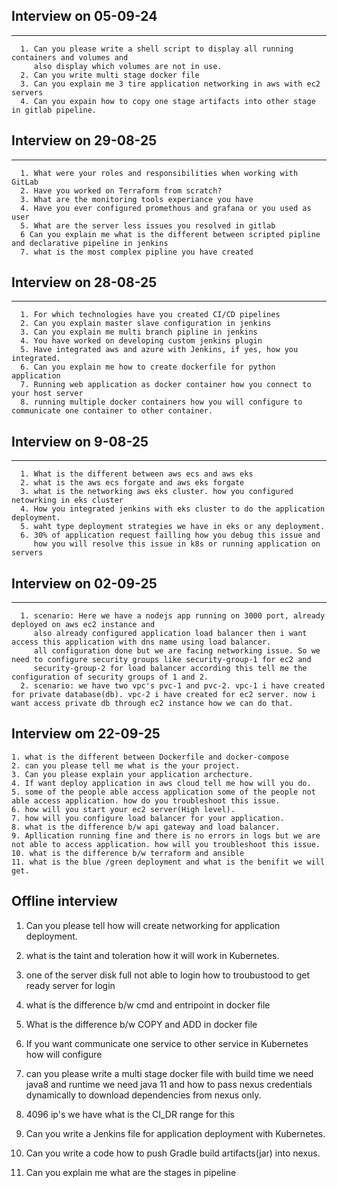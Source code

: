 ## Interview on 05-09-24
-------------------------
```
  1. Can you please write a shell script to display all running containers and volumes and
     also display which volumes are not in use.
  2. Can you write multi stage docker file
  3. Can you explain me 3 tire application networking in aws with ec2 servers
  4. Can you expain how to copy one stage artifacts into other stage in gitlab pipeline.
```

## Interview on 29-08-25
---------------------------
```
  1. What were your roles and responsibilities when working with GitLab
  2. Have you worked on Terraform from scratch?
  3. What are the monitoring tools experiance you have 
  4. Have you ever configured promethous and grafana or you used as user
  5. What are the server less issues you resolved in gitlab
  6 Can you explain me what is the different between scripted pipline and declarative pipeline in jenkins
  7. what is the most complex pipline you have created
```
## Interview on 28-08-25
-------------------------
```
  1. For which technologies have you created CI/CD pipelines
  2. Can you explain master slave configuration in jenkins
  3. Can you explain me multi branch pipline in jenkins
  4. You have worked on developing custom jenkins plugin 
  5. Have integrated aws and azure with Jenkins, if yes, how you integrated.
  6. Can you explain me how to create dockerfile for python application
  7. Running web application as docker container how you connect to your host server 
  8. running multiple docker containers how you will configure to communicate one container to other container.
```
## Interview on 9-08-25
-------------------------
```
  1. What is the different between aws ecs and aws eks
  2. what is the aws ecs forgate and aws eks forgate 
  3. what is the networking aws eks cluster. how you configured netowrking in eks cluster
  4. How you integrated jenkins with eks cluster to do the application deployment.
  5. waht type deployment strategies we have in eks or any deployment.
  6. 30% of application request failling how you debug this issue and
     how you will resolve this issue in k8s or running application on servers
```
  
## Interview on 02-09-25
-------------------------
```
  1. scenario: Here we have a nodejs app running on 3000 port, already deployed on aws ec2 instance and
     also already configured application load balancer then i want access this application with dns name using load balancer. 
     all configuration done but we are facing networking issue. So we need to configure security groups like security-group-1 for ec2 and 
     security-group-2 for load balancer according this tell me the configuration of security groups of 1 and 2.
  2. scenario: we have two vpc's pvc-1 and pvc-2. vpc-1 i have created for private database(db). vpc-2 i have created for ec2 server. now i want access private db through ec2 instance how we can do that.

```
## Interview om 22-09-25
```
1. what is the different between Dockerfile and docker-compose
2. can you please tell me what is the your project.
3. Can you please explain your application archecture.
4. If want deploy application in aws cloud tell me how will you do.
5. some of the people able access application some of the people not able access application. how do you troubleshoot this issue.
6. how will you start your ec2 server(High level).
7. how will you configure load balancer for your application.
8. what is the difference b/w api gateway and load balancer.
9. Apllication running fine and there is no errors in logs but we are not able to access application. how will you troubleshoot this issue.
10. what is the difference b/w terraform and ansible
11. what is the blue /green deployment and what is the benifit we will get.

```
## Offline interview 
1. Can you please tell how will create networking for application deployment.

2. what is the taint and toleration how it will work in Kubernetes.

3. one of the server disk full not able to login how to troubustood to get ready server for login

4. what is the difference b/w cmd and entripoint in docker file

5. What is the difference b/w COPY and ADD in docker file

7. If you want communicate one service to other service in Kubernetes how will configure

8.  can you please write a multi stage docker file with build time we need java8 and runtime we need java 11 and how to pass nexus credentials dynamically to download dependencies from nexus only.

9. 4096 ip's we have what is the CI_DR range for this

10.  Can you write a Jenkins file for application deployment with Kubernetes.

11. Can you write a code how to push Gradle build artifacts(jar) into nexus.

13. Can you explain me what are the stages in pipeline

``` 
  
